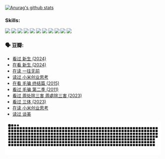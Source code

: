 
[![Anurag's github stats](https://github-readme-stats.vercel.app/api?username=w940853815)](https://github.com/anuraghazra/github-readme-stats)

### Skills:

<code><img height="32" src="https://cdn.jsdelivr.net/npm/simple-icons@v5/icons/python.svg"></code>
<code><img height="32" src="https://cdn.jsdelivr.net/npm/simple-icons@v5/icons/javascript.svg"></code>
<code><img height="32" src="https://cdn.jsdelivr.net/npm/simple-icons@v5/icons/django.svg"></code>
<code><img height="32" src="https://cdn.jsdelivr.net/npm/simple-icons@v5/icons/flask.svg"></code>
<code><img height="32" src="https://cdn.jsdelivr.net/npm/simple-icons@v5/icons/vuetify.svg"></code>
<code><img height="32" src="https://cdn.jsdelivr.net/npm/simple-icons@v5/icons/git.svg"></code>
<code><img height="32" src="https://cdn.jsdelivr.net/npm/simple-icons@v5/icons/docker.svg"></code>
<code><img height="32" src="https://cdn.jsdelivr.net/npm/simple-icons@v5/icons/postgresql.svg"></code>
<code><img height="32" src="https://cdn.jsdelivr.net/npm/simple-icons@v5/icons/elasticsearch.svg"></code>
<code><img height="32" src="https://cdn.jsdelivr.net/npm/simple-icons@v5/icons/macos.svg"></code>
<code><img height="32" src="https://cdn.jsdelivr.net/npm/simple-icons@v5/icons/linux.svg"></code>

### 🗣 豆瓣:

<!-- DOUBAN-ACTIVITIES:START -->
- [看过 新生‎ (2024)](https://www.douban.com/people/136069238/status/4612373431/?_i=16048938)
- [在看 新生‎ (2024)](https://www.douban.com/people/136069238/status/4607441062/?_i=16048938)
- [在读 一往无前](https://www.douban.com/people/136069238/status/4590507310/?_i=16048938)
- [读过 小米创业思考](https://www.douban.com/people/136069238/status/4590506983/?_i=16048938)
- [在看 毛骗 终结篇‎ (2015)](https://www.douban.com/people/136069238/status/4581971924/?_i=16048938)
- [看过 毛骗 第二季‎ (2011)](https://www.douban.com/people/136069238/status/4581971810/?_i=16048938)
- [看过 周处除三害 周處除三害‎ (2023)](https://www.douban.com/people/136069238/status/4575646701/?_i=16048938)
- [看过 三体‎ (2023)](https://www.douban.com/people/136069238/status/4574263039/?_i=16048938)
- [在读 小米创业思考](https://www.douban.com/people/136069238/status/4572047905/?_i=16048938)
- [读过 谈美](https://www.douban.com/people/136069238/status/4572047629/?_i=16048938)
<!-- DOUBAN-ACTIVITIES:END -->


![Snake animation](https://raw.githubusercontent.com/w940853815/w940853815/output/github-contribution-grid-snake.svg)

<!--
**w940853815/w940853815** is a ✨ _special_ ✨ repository because its `README.md` (this file) appears on your GitHub profile.

Here are some ideas to get you started:

- 🔭 I’m currently working on ...
- 🌱 I’m currently learning ...
- 👯 I’m looking to collaborate on ...
- 🤔 I’m looking for help with ...
- 💬 Ask me about ...
- 📫 How to reach me: ...
- 😄 Pronouns: ...
- ⚡ Fun fact: ...
-->
